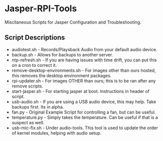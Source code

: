 # Jasper-RPI-Tools
Miscllaneous Scripts for Jasper Configuration and Troubleshooting.

## Script Descriptions
* audiotest.sh  - Records/Playsback Audio from your default audio device.
* backup.sh - Allows for backups to another server.
* ntp-refresh.sh - If you are having issues with time drift, you can put this on a cron to correct it.
* remove-desktop-environments.sh - For images other than ours hosted, this removes the desktop environment packages.
* rpi-updater.sh - For images OTHER than ours; this is to be ran after any remove scripts.
* start-jasper.sh - For starting jasper at boot. Instructions in header of script.
* usb-audio.sh - If you are using a USB audio device, this may help.  Take backups first. Its in alpha.
* fan.py - Original Example Script for controlling a fan, but can be useful.
* temperature.py - Simply takes the temperature.  Can be useful if that is a suspect as well.
* usb-mic-fix.sh - Under audio-tools.  This tool is used to update the order of kernel modules, helping with audio setup.
